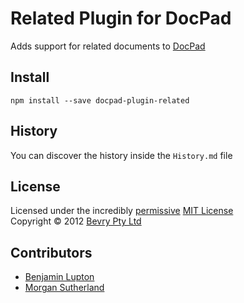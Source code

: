 # Related Plugin for DocPad
Adds support for related documents to [DocPad](https://docpad.org)


## Install

```
npm install --save docpad-plugin-related
```


## History
You can discover the history inside the `History.md` file


## License
Licensed under the incredibly [permissive](http://en.wikipedia.org/wiki/Permissive_free_software_licence) [MIT License](http://creativecommons.org/licenses/MIT/)
<br/>Copyright &copy; 2012 [Bevry Pty Ltd](http://bevry.me)

## Contributors
- [Benjamin Lupton](http://balupton.com)
- [Morgan Sutherland](http://msutherl.net)
